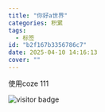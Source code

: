 ```yaml
---
title: "你好a世界"
categories: 积累
tags:
  - 标签
id: "b2f167b3356786c7"
date: 2025-04-10 14:16:13
cover: ""
---
```


使用coze 111


![visitor badge](https://visitor-badge.laobi.icu/badge?page_id=Nicholas003.blog.b2f167b3356786c7&format=true)

